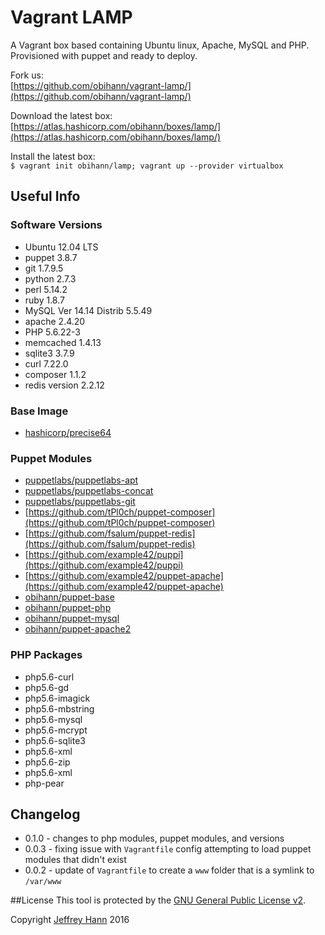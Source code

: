 # Vagrant LAMP

A Vagrant box based containing Ubuntu linux, Apache, MySQL and PHP. Provisioned with puppet and ready to deploy. 

Fork us:   
[https://github.com/obihann/vagrant-lamp/](https://github.com/obihann/vagrant-lamp/)

Download the latest box:   
[https://atlas.hashicorp.com/obihann/boxes/lamp/](https://atlas.hashicorp.com/obihann/boxes/lamp/)

Install the latest box:   
```$ vagrant init obihann/lamp; vagrant up --provider virtualbox```

## Useful Info

### Software Versions

- Ubuntu 12.04 LTS
- puppet 3.8.7
- git 1.7.9.5
- python 2.7.3
- perl 5.14.2
- ruby 1.8.7
- MySQL  Ver 14.14 Distrib 5.5.49
- apache 2.4.20
- PHP 5.6.22-3
- memcached 1.4.13
- sqlite3 3.7.9
- curl 7.22.0
- composer 1.1.2
- redis version 2.2.12

### Base Image

- [hashicorp/precise64](https://atlas.hashicorp.com/hashicorp/boxes/precise64)

### Puppet Modules

- [puppetlabs/puppetlabs-apt](https://github.com/puppetlabs/puppetlabs-apt)
- [puppetlabs/puppetlabs-concat](https://github.com/puppetlabs/puppetlabs-concat)
- [puppetlabs/puppetlabs-git](https://github.com/puppetlabs/puppetlabs-git)
- [https://github.com/tPl0ch/puppet-composer](https://github.com/tPl0ch/puppet-composer)
- [https://github.com/fsalum/puppet-redis](https://github.com/fsalum/puppet-redis)
- [https://github.com/example42/puppi](https://github.com/example42/puppi)
- [https://github.com/example42/puppet-apache](https://github.com/example42/puppet-apache)
- [obihann/puppet-base](https://bitbucket.org/obihann/puppet-base)
- [obihann/puppet-php](https://bitbucket.org/obihann/puppet-php)
- [obihann/puppet-mysql](https://bitbucket.org/obihann/puppet-mysql)
- [obihann/puppet-apache2](https://bitbucket.org/obihann/puppet-apache)

### PHP Packages

- php5.6-curl
- php5.6-gd
- php5.6-imagick
- php5.6-mbstring
- php5.6-mysql
- php5.6-mcrypt
- php5.6-sqlite3
- php5.6-xml
- php5.6-zip
- php5.6-xml
- php-pear

## Changelog

- 0.1.0 - changes to php modules, puppet modules, and versions 
- 0.0.3 - fixing issue with `Vagrantfile` config attempting to load puppet modules that didn't exist
- 0.0.2 - update of `Vagrantfile` to create a `www` folder that is a symlink to `/var/www`

##License
This tool is protected by the [GNU General Public License v2](http://www.gnu.org/licenses/gpl-2.0.html).

Copyright [Jeffrey Hann](http://jeffreyhann.ca/) 2016
